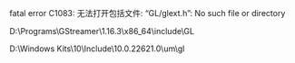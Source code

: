 fatal error C1083: 无法打开包括文件: “GL/glext.h”: No such file or directory

D:\Programs\GStreamer\1.16.3\x86_64\include\GL

D:\Windows Kits\10\Include\10.0.22621.0\um\gl
